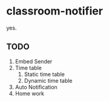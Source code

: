 # classroom-notifier
yes.
## TODO
1. Embed Sender
2. Time table
    1. Static time table
    2. Dynamic time table
3. Auto Notification
4. Home work
